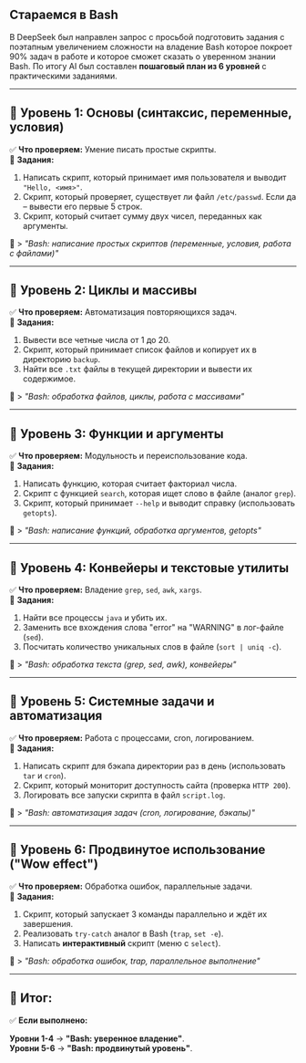 ## **Стараемся в Bash**

В DeepSeek был направлен запрос с просьбой подготовить задания с поэтапным увеличением сложности на владение Bash которое покроет 90% задач в работе и которое сможет сказать о уверенном знании Bash. По итогу AI был составлен **пошаговый план из 6 уровней** с практическими заданиями.

---

## **📌 Уровень 1: Основы (синтаксис, переменные, условия)**
✅ **Что проверяем:** Умение писать простые скрипты.  
🔹 **Задания:**  
1. Написать скрипт, который принимает имя пользователя и выводит `"Hello, <имя>"`.  
2. Скрипт, который проверяет, существует ли файл `/etc/passwd`. Если да – вывести его первые 5 строк.  
3. Скрипт, который считает сумму двух чисел, переданных как аргументы.  

📌 > _"Bash: написание простых скриптов (переменные, условия, работа с файлами)"_  

---

## **📌 Уровень 2: Циклы и массивы**
✅ **Что проверяем:** Автоматизация повторяющихся задач.  
🔹 **Задания:**  
1. Вывести все четные числа от 1 до 20.  
2. Скрипт, который принимает список файлов и копирует их в директорию `backup`.  
3. Найти все `.txt` файлы в текущей директории и вывести их содержимое.  

📌 > _"Bash: обработка файлов, циклы, работа с массивами"_  

---

## **📌 Уровень 3: Функции и аргументы**
✅ **Что проверяем:** Модульность и переиспользование кода.  
🔹 **Задания:**  
1. Написать функцию, которая считает факториал числа.  
2. Скрипт с функцией `search`, которая ищет слово в файле (аналог `grep`).  
3. Скрипт, который принимает `--help` и выводит справку (использовать `getopts`).  

📌 > _"Bash: написание функций, обработка аргументов, getopts"_  

---

## **📌 Уровень 4: Конвейеры и текстовые утилиты**
✅ **Что проверяем:** Владение `grep`, `sed`, `awk`, `xargs`.  
🔹 **Задания:**  
1. Найти все процессы `java` и убить их.  
2. Заменить все вхождения слова "error" на "WARNING" в лог-файле (`sed`).  
3. Посчитать количество уникальных слов в файле (`sort | uniq -c`).  

📌 > _"Bash: обработка текста (grep, sed, awk), конвейеры"_  

---

## **📌 Уровень 5: Системные задачи и автоматизация**
✅ **Что проверяем:** Работа с процессами, cron, логированием.  
🔹 **Задания:**  
1. Написать скрипт для бэкапа директории раз в день (использовать `tar` и `cron`).  
2. Скрипт, который мониторит доступность сайта (проверка `HTTP 200`).  
3. Логировать все запуски скрипта в файл `script.log`.  

📌 > _"Bash: автоматизация задач (cron, логирование, бэкапы)"_  

---

## **📌 Уровень 6: Продвинутое использование ("Wow effect")**
✅ **Что проверяем:** Обработка ошибок, параллельные задачи.  
🔹 **Задания:**  
1. Скрипт, который запускает 3 команды параллельно и ждёт их завершения.  
2. Реализовать `try-catch` аналог в Bash (`trap`, `set -e`).  
3. Написать **интерактивный** скрипт (меню с `select`).  

📌 > _"Bash: обработка ошибок, trap, параллельное выполнение"_  

---

## **🎯 Итог:**  
✅ **Если выполнено:**

**Уровни 1-4** → **"Bash: уверенное владение"**.  
**Уровни 5-6** → **"Bash: продвинутый уровень"**.  
